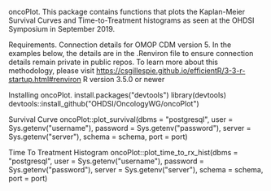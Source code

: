 oncoPlot. 
This package contains functions that plots the Kaplan-Meier Survival Curves and Time-to-Treatment histograms as seen at the OHDSI Symposium in September 2019.

Requirements. 
Connection details for OMOP CDM version 5. In the examples below, the details are in the .Renviron file to ensure connection details remain private in public repos. To learn more about this methodology, please visit https://csgillespie.github.io/efficientR/3-3-r-startup.html#renviron
R version 3.5.0 or newer

Installing oncoPlot. 
install.packages("devtools")
library(devtools)
devtools::install_github("OHDSI/OncologyWG/oncoPlot")


Survival Curve
oncoPlot::plot_survival(dbms = "postgresql",
                        user = Sys.getenv("username"),
                        password = Sys.getenv("password"),
                        server = Sys.getenv("server"),
                        schema = schema,
                        port = port)
                        
Time To Treatment Histogram
oncoPlot::plot_time_to_rx_hist(dbms = "postgresql",
                        user = Sys.getenv("username"),
                        password = Sys.getenv("password"),
                        server = Sys.getenv("server"),
                        schema = schema,
                        port = port)
